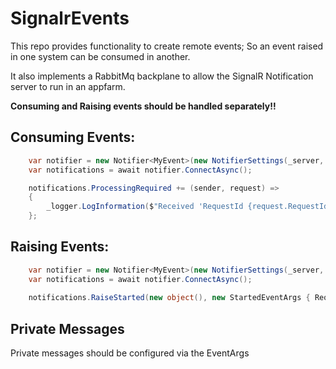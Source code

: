 # SignalrEvents

This repo provides functionality to create remote events; So an event raised in one system can be consumed in another.  

It also implements a RabbitMq backplane to allow the SignalR Notification server to run in an appfarm.

**Consuming and Raising events should be handled separately!!**

## Consuming Events:
```csharp
    var notifier = new Notifier<MyEvent>(new NotifierSettings(_server, NotifierPurpose.Receiver, null), _logger);
    var notifications = await notifier.ConnectAsync();

    notifications.ProcessingRequired += (sender, request) =>
    {
        _logger.LogInformation($"Received 'RequestId {request.RequestId}'");
    };
```

## Raising Events:
```csharp
    var notifier = new Notifier<MyEvent>(new NotifierSettings(_server, NotifierPurpose.Transmitter, null), _logger);
    var notifications = await notifier.ConnectAsync();
        
    notifications.RaiseStarted(new object(), new StartedEventArgs { RequestId = request.RequestId });
```

## Private Messages
Private messages should be configured via the EventArgs
